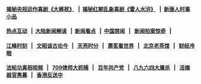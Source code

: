 #### [揭秘央视运作喜剧《大裤衩》](http://157.245.225.82:10000/videos/res/big-shorts/) &nbsp;&nbsp;|&nbsp;&nbsp;[揭秘红朝乱象喜剧《雷人水浒》](http://157.245.225.82:10000/videos/res/OutlawsOfMarsh/) &nbsp;&nbsp;|&nbsp;&nbsp;[新唐人时事小品](http://157.245.225.82:10000/videos/res/comedy/)
#### [热点互动](http://157.245.225.82/ntdtv-rdhd/) &nbsp;&nbsp;|&nbsp;&nbsp;[大陆新闻解读](http://157.245.225.82/ntdtv-comedy/) &nbsp;&nbsp;|&nbsp;&nbsp;[新闻看点](http://157.245.225.82/news-insight/) &nbsp;&nbsp;|&nbsp;&nbsp;[中国禁闻](http://157.245.225.82/ntdtv-news/) &nbsp;&nbsp;|&nbsp;&nbsp; [新闻拍案惊奇](http://157.245.225.82/dayu/) &nbsp;&nbsp;|&nbsp;&nbsp; 
#### [江峰时刻](http://157.245.225.82/today-in-history/) &nbsp;&nbsp;|&nbsp;&nbsp; [文昭谈古论今](http://157.245.225.82/wenzhao/) &nbsp;&nbsp;|&nbsp;&nbsp; [天亮时分](http://157.245.225.82/tianliang/) &nbsp;&nbsp;|&nbsp;&nbsp; [萧茗看世界](http://157.245.225.82/simonegao/) &nbsp;&nbsp;|&nbsp;&nbsp; [北京老茶馆](http://157.245.225.82/teahouse/) &nbsp;&nbsp;|&nbsp;&nbsp; [财经冷眼](http://157.245.225.82/finance/)
#### [法轮功真相视频](http://157.245.225.82:10000/videos/truth.html) &nbsp;&nbsp;|&nbsp;&nbsp; [709律师大抓捕](http://157.245.225.82:10000/videos/709/) &nbsp;&nbsp;|&nbsp;&nbsp; [百年共产党](http://157.245.225.82:10000/videos/ccp.html) &nbsp;&nbsp;|&nbsp;&nbsp; [八九六四大屠杀](http://157.245.225.82:10000/videos/88/)  &nbsp;&nbsp;|&nbsp;&nbsp; [活摘器官黑幕](http://157.245.225.82:10000/videos/res/Organs/)  &nbsp;&nbsp;|&nbsp;&nbsp; [香港反送中](http://157.245.225.82:10000/videos/res/hk/) 
